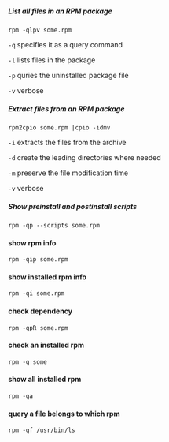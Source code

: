 ##### List all files in an RPM package

`rpm -qlpv some.rpm`

`-q` specifies it as a query command

`-l` lists files in the package

`-p` quries the uninstalled package file

`-v` verbose

##### Extract files from an RPM package

`rpm2cpio some.rpm |cpio -idmv`

`-i` extracts the files from the archive

`-d` create the leading directories where needed

`-m` preserve the file modification time

`-v` verbose


##### Show preinstall and postinstall scripts

`rpm -qp --scripts some.rpm`


#### show rpm info

`rpm -qip some.rpm`

#### show installed rpm info

`rpm -qi some.rpm`

#### check dependency

`rpm -qpR some.rpm`

#### check an installed rpm

`rpm -q some`

#### show all installed rpm

`rpm -qa`


#### query a file belongs to which rpm

`rpm -qf /usr/bin/ls`
